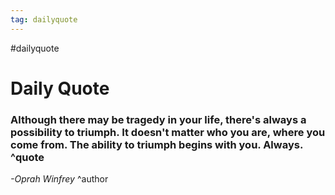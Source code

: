 ```yaml
---
tag: dailyquote
---
```


#dailyquote

# Daily Quote

### Although there may be tragedy in your life, there's always a possibility to triumph. It doesn't matter who you are, where you come from. The ability to triumph begins with you. Always. ^quote
*-Oprah Winfrey* ^author

